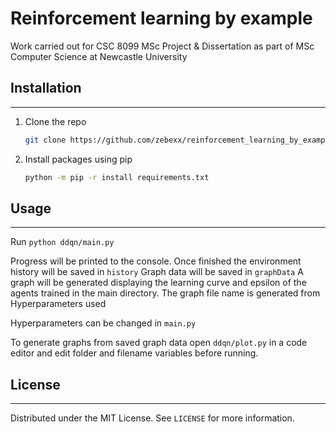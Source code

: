 # Reinforcement learning by example

Work carried out for CSC 8099 MSc Project & Dissertation as part of MSc Computer Science at Newcastle University



## Installation
------------
1. Clone the repo 
    ```sh
    git clone https://github.com/zebexx/reinforcement_learning_by_example
    ```
2. Install packages using pip
    ```sh
    python -m pip -r install requirements.txt
    ```

## Usage
------------
Run `python ddqn/main.py`

Progress will be printed to the console.
Once finished the environment history will be saved in `history`
Graph data will be saved in `graphData`
A graph will be generated displaying the learning curve and epsilon of the agents trained in the main directory.
The graph file name is generated from Hyperparameters used

Hyperparameters can be changed in `main.py`

To generate graphs from saved graph data open `ddqn/plot.py` in a code editor and edit folder and filename variables before running.


## License
------------
Distributed under the MIT License. See `LICENSE` for more information.